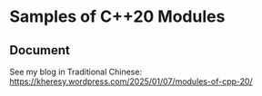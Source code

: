 # Samples of C++20 Modules

## Document

See my blog in Traditional Chinese: https://kheresy.wordpress.com/2025/01/07/modules-of-cpp-20/

